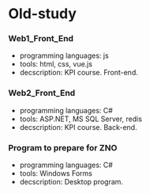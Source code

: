 # Old-study

### Web1_Front_End
- programming languages: js
- tools: html, css, vue.js
- decscription: KPI course. Front-end.

### Web2_Front_End
- programming languages: C#
- tools: ASP.NET, MS SQL Server, redis
- decscription: KPI course. Back-end.

### Program to prepare for ZNO
- programming languages: C#
- tools: Windows Forms
- decscription: Desktop program.
